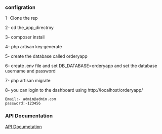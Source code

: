 ### configration

1- Clone the rep

2- cd the_app_directroy

3- composer install 

4- php artisan key:generate 

5- create the database called orderyapp

6- create .env file and set DB_DATABASE=orderyapp and set the database username and password

7- php artisan migrate

8- you can login to the dashboard using http://localhost/orderyapp/

	Email:- admin@admin.com
	password:-123456

### API Documentation
[API Documetation](https://documenter.getpostman.com/collection/view/1994153-2c2e1e6f-2222-389f-700c-d87aad8bdf60)
